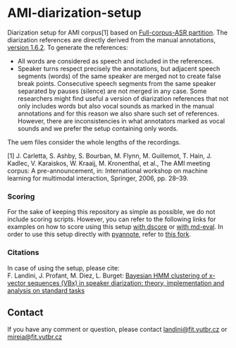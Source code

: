 # AMI-diarization-setup

Diarization setup for AMI corpus[1] based on [Full-corpus-ASR partition](http://groups.inf.ed.ac.uk/ami/corpus/datasets.shtml). The diarization references are directly derived from the manual annotations, [version 1.6.2](http://groups.inf.ed.ac.uk/ami/download/). To generate the references:
- All words are considered as speech and included in the references. 
- Speaker turns respect precisely the annotations, but adjacent speech segments (words) of the same speaker are merged not to create false break points. Consecutive speech segments from the same speaker separated by pauses (silence) are not merged in any case.
Some researchers might find useful a version of diarization references that not only includes words but also vocal sounds as marked in the manual annotations and for this reason we also share such set of references. However, there are inconsistencies in what annotators marked as vocal sounds and we prefer the setup containing only words.

The uem files consider the whole lengths of the recordings.

[1] J. Carletta, S. Ashby, S. Bourban, M. Flynn, M. Guillemot, T. Hain, J. Kadlec, V. Karaiskos, W. Kraaij, M. Kronenthal, et al., The AMI meeting corpus: A pre-announcement, in: International workshop on machine learning for multimodal interaction, Springer, 2006, pp. 28–39.


### Scoring
For the sake of keeping this repository as simple as possible, we do not include scoring scripts. However, you can refer to the following links for examples on how to score using this setup [with dscore](https://github.com/BUTSpeechFIT/VBx/blob/35e7954ac0042ea445dcec657130e2c3c0b94ee0/AMI_run.sh#L64) or [with md-eval](https://github.com/kaldi-asr/kaldi/blob/d136b18346bee14166b950029405314401fc4a8b/egs/ami/s5c/run.sh#L138).
In order to use this setup directly with [pyannote](https://github.com/pyannote), refer to [this fork](https://github.com/pyannote/AMI-diarization-setup).


### Citations
In case of using the setup, please cite:\
F. Landini, J. Profant, M. Diez, L. Burget: [Bayesian HMM clustering of x-vector sequences (VBx) in speaker diarization: theory, implementation and analysis on standard tasks](https://www.sciencedirect.com/science/article/pii/S0885230821000619)


## Contact
If you have any comment or question, please contact landini@fit.vutbr.cz or mireia@fit.vutbr.cz
